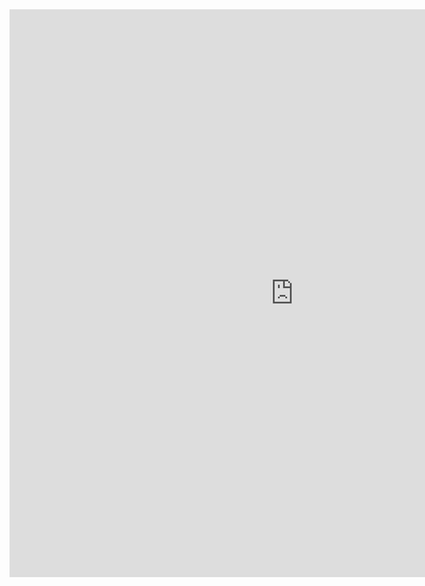 <html><head><base target="_blank"></head><body><div id="fr" data="<iframe width=&quot;1000px&quot; height=&quot;1000px&quot; src=&quot;https://images-opensocial.googleusercontent.com/gadgets/ifr?url=https://840137492-163049537400263946.preview.editmysite.com/uploads/b/139890129-622598590552046666/files/mx3m2.xml&amp;container=ig&quot; frameborder=&quot;0&quot; allowfullscreen></iframe>"><iframe width="1000px" height="1000px" src="https://images-opensocial.googleusercontent.com/gadgets/ifr?url=https://840137492-163049537400263946.preview.editmysite.com/uploads/b/139890129-622598590552046666/files/mx3m2.xml&amp;container=ig" frameborder="0" allowfullscreen=""></iframe></div>

